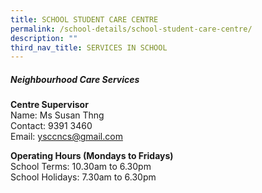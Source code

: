 ```yaml
---
title: SCHOOL STUDENT CARE CENTRE
permalink: /school-details/school-student-care-centre/
description: ""
third_nav_title: SERVICES IN SCHOOL
---
```


##### **Neighbourhood Care Services**
**Centre Supervisor**
<br>Name: Ms Susan Thng
<br>Contact: 9391 3460
<br>Email: [ysccncs@gmail.com](mailto:ysccncs@gmail.com)

**Operating Hours (Mondays to Fridays)**
<br>School Terms: 10.30am to 6.30pm
<br>School Holidays: 7.30am to 6.30pm